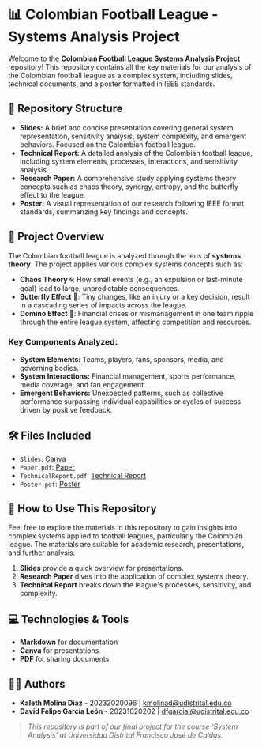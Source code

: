 # 📊 Colombian Football League - Systems Analysis Project

Welcome to the **Colombian Football League Systems Analysis Project** repository! This repository contains all the key materials for our analysis of the Colombian football league as a complex system, including slides, technical documents, and a poster formatted in IEEE standards. 

## 📁 Repository Structure

- **Slides:** A brief and concise presentation covering general system representation, sensitivity analysis, system complexity, and emergent behaviors. Focused on the Colombian football league.
- **Technical Report:** A detailed analysis of the Colombian football league, including system elements, processes, interactions, and sensitivity analysis.
- **Research Paper:** A comprehensive study applying systems theory concepts such as chaos theory, synergy, entropy, and the butterfly effect to the league.
- **Poster:** A visual representation of our research following IEEE format standards, summarizing key findings and concepts.

## 📑 Project Overview

The Colombian football league is analyzed through the lens of **systems theory**. The project applies various complex systems concepts such as:

- **Chaos Theory** 🌀: How small events (e.g., an expulsion or last-minute goal) lead to large, unpredictable consequences.
- **Butterfly Effect** 🦋: Tiny changes, like an injury or a key decision, result in a cascading series of impacts across the league.
- **Domino Effect** 🎲: Financial crises or mismanagement in one team ripple through the entire league system, affecting competition and resources.

### Key Components Analyzed:
- **System Elements:** Teams, players, fans, sponsors, media, and governing bodies.
- **System Interactions:** Financial management, sports performance, media coverage, and fan engagement.
- **Emergent Behaviors:** Unexpected patterns, such as collective performance surpassing individual capabilities or cycles of success driven by positive feedback.

## 🛠 Files Included

- `Slides`: [Canva](https://www.canva.com/design/DAGSptwN2iI/qMCoVzYmWcgG_Om-18qkhA/edit?utm_content=DAGSptwN2iI&utm_campaign=designshare&utm_medium=link2&utm_source=sharebutton)
- `Paper.pdf`: [Paper](https://github.com/davidfgl/Complex-Systems-in-the-Colombian-Football-League/blob/main/Paper.pdf)
- `TechnicalReport.pdf`: [Technical Report](https://github.com/davidfgl/Complex-Systems-in-the-Colombian-Football-League/blob/main/TechnicalReport.pdf)
- `Poster.pdf`: [Poster](https://github.com/davidfgl/Complex-Systems-in-the-Colombian-Football-League/blob/main/Poster.pdf)

## 🧠 How to Use This Repository

Feel free to explore the materials in this repository to gain insights into complex systems applied to football leagues, particularly the Colombian league. The materials are suitable for academic research, presentations, and further analysis.

1. **Slides** provide a quick overview for presentations.
2. **Research Paper** dives into the application of complex systems theory.
3. **Technical Report** breaks down the league's processes, sensitivity, and complexity.

## 💻 Technologies & Tools

- **Markdown** for documentation
- **Canva** for presentations
- **PDF** for sharing documents

## 👨‍💻 Authors

- **Kaleth Molina Diaz** - 20232020096 | kmolinad@udistrital.edu.co
- **David Felipe García León** - 20231020202 | dfgarcial@udistrital.edu.co


> *This repository is part of our final project for the course 'System Analysis' at Universidad Distrital Francisco José de Caldas.* 
